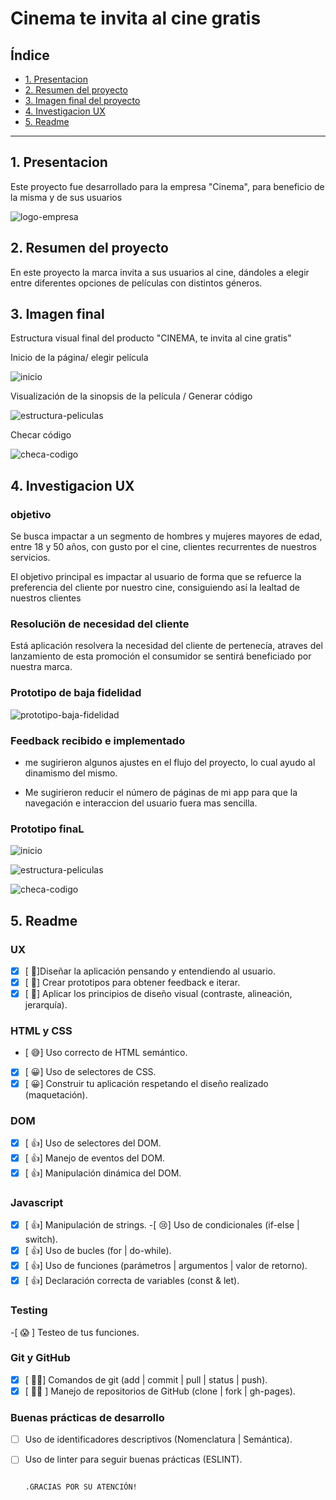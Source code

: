 # Cinema te invita al cine gratis

## Índice

* [1. Presentacion](#1-presentacion)
* [2. Resumen del proyecto](#2-resumen-del-proyecto)
* [3. Imagen final del proyecto](#3-imagen-final)
* [4. Investigacion UX](#4-investigacion-ux)
* [5. Readme](#5-readme)


***

## 1. Presentacion

Este proyecto  fue desarrollado para la empresa "Cinema", para beneficio de la misma y de sus usuarios

![logo-empresa](https://i.ibb.co/cbKNYMh/logo-solo-1.png)


## 2. Resumen del proyecto

En este proyecto  la marca invita  a sus usuarios al cine, dándoles a elegir entre diferentes opciones de películas con distintos géneros.

## 3. Imagen final

Estructura visual final del producto "CINEMA, te invita al cine gratis"

Inicio de la página/ elegir película

![inicio](https://i.ibb.co/vLgDHFG/inicio-b.jpg)

Visualización de la sinopsis de la película / Generar código

![estructura-peliculas](https://i.ibb.co/XWkmMwn/selleccion-peli.jpg)

Checar código

![checa-codigo](https://i.ibb.co/q0fDw4f/checar.jpg)

## 4. Investigacion UX

### objetivo

Se busca impactar a un segmento de hombres y mujeres mayores de edad, entre 18 y 50 años, con gusto por el cine, clientes recurrentes de nuestros servicios.

El objetivo principal es impactar al usuario de forma que se refuerce la preferencia del cliente por nuestro cine, consiguiendo así la lealtad de nuestros clientes

### Resoluciön de necesidad del cliente

Está aplicación resolvera la necesidad del cliente de pertenecía, atraves del lanzamiento de esta promoción el consumidor se sentirá beneficiado por nuestra marca.


### Prototipo de baja fidelidad

![prototipo-baja-fidelidad](https://i.ibb.co/x1KkCbY/protoptipo-de-baja.jpg)



### Feedback recibido e implementado

- me sugirieron algunos ajustes en el flujo del proyecto, lo cual ayudo al dinamismo del mismo.

- Me sugirieron reducir el número de páginas de mi app para que la navegación e interaccion del usuario fuera mas sencilla.


### Prototipo finaL

![inicio](https://i.ibb.co/9cb16jd/inicio.jpg)

![estructura-peliculas](https://i.ibb.co/fMMKdpq/peliculas.jpg)

![checa-codigo](https://i.ibb.co/HYxKQ3b/codigp.jpg)


## 5. Readme

### UX

- [x] [ &#129321;]Diseñar la aplicación pensando y entendiendo al usuario.
- [x] [ &#129321;] Crear prototipos para obtener feedback e iterar.
- [x] [ &#129321;] Aplicar los principios de diseño visual (contraste, alineación, jerarquía).

### HTML y CSS

- [ &#128517;] Uso correcto de HTML semántico.
- [x] [ &#128512;] Uso de selectores de CSS.
- [x] [ &#128512;] Construir tu aplicación respetando el diseño realizado (maquetación).

### DOM

- [x] [ &#128077;] Uso de selectores del DOM.
- [x] [ &#128077;] Manejo de eventos del DOM.
- [x] [ &#128077;] Manipulación dinámica del DOM.

### Javascript

-[x]  [ &#128077;] Manipulación de strings.
-[ &#128546;] Uso de condicionales (if-else | switch).
-[x]  [ &#128077;] Uso de bucles (for | do-while).    
-[x]  [ &#128077;] Uso de funciones (parámetros | argumentos | valor de retorno).
-[x]  [ &#128077;] Declaración correcta de variables (const & let).

### Testing
-[ &#128561; ] Testeo de tus funciones.

### Git y GitHub
-[x]  [ &#128076;&#127999;] Comandos de git (add | commit | pull | status | push).
-[x]  [ &#128076;&#127999; ] Manejo de repositorios de GitHub (clone | fork | gh-pages).

### Buenas prácticas de desarrollo
- [ ] Uso de identificadores descriptivos (Nomenclatura | Semántica).
- [ ] Uso de linter para seguir buenas prácticas (ESLINT).



                                                                     .GRACIAS POR SU ATENCIÓN!
